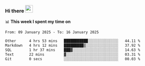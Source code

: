 ### Hi there <a href="https://www.gautamkrishnar.com/"><img src="https://media.giphy.com/media/hvRJCLFzcasrR4ia7z/giphy.gif" width="25px"></a>

📊 **This week I spent my time on**

<!--START_SECTION:waka-->

```txt
From: 09 January 2025 - To: 16 January 2025

Other      4 hrs 53 mins   ███████████░░░░░░░░░░░░░░   44.11 %
Markdown   4 hrs 12 mins   █████████▒░░░░░░░░░░░░░░░   37.92 %
SQL        1 hr 37 mins    ███▓░░░░░░░░░░░░░░░░░░░░░   14.63 %
Text       22 mins         ▓░░░░░░░░░░░░░░░░░░░░░░░░   03.31 %
Git        0 secs          ░░░░░░░░░░░░░░░░░░░░░░░░░   00.03 %
```

<!--END_SECTION:waka-->

